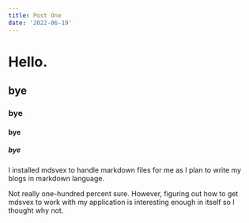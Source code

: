 ```yaml
---
title: Post One
date: '2022-06-19'
---
```


# Hello.

## bye

### bye

#### bye

##### bye

I installed mdsvex to handle markdown files for me as I plan to write my blogs in markdown language.

Not really one-hundred percent sure. However, figuring out how to get mdsvex to work with my application is interesting enough in itself so I thought why not.
